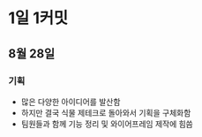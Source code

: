 # 1일 1커밋

## 8월 28일

### 기획

- 많은 다양한 아이디어를 발산함
- 하지만 결국 식물 제테크로 돌아와서 기획을 구체화함
- 팀원들과 함께 기능 정리 및 와이어프레임 제작에 힘씀
